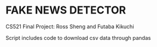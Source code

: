 # FAKE NEWS DETECTOR
CS521 Final Project: Ross Sheng and Futaba Kikuchi 

Script includes code to download csv data through pandas
